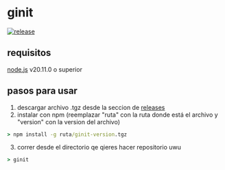 # ginit
[![release](https://img.shields.io/github/release/10170825/ginit.svg)](https://github.com/10170825/ginit/releases)
## requisitos
[node.js](https://nodejs.org/en/download) v20.11.0 o superior
## pasos para usar
1. descargar archivo .tgz desde la seccion de [releases](https://github.com/10170825/ginit/releases)
2. instalar con npm (reemplazar "ruta" con la ruta donde está el archivo y "version" con la version del archivo)
```cmd
> npm install -g ruta/ginit-version.tgz
```
3. correr desde el directorio qe qieres hacer repositorio uwu
```cmd
> ginit
```
